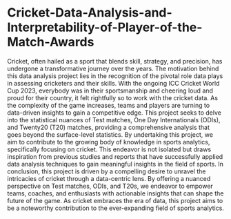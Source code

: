 # Cricket-Data-Analysis-and-Interpretability-of-Player-of-the-Match-Awards


Cricket, often hailed as a sport that blends skill, strategy, and precision, has undergone a transformative journey over the years. The motivation behind this data analysis project lies in the recognition of the pivotal role data plays in assessing
cricketers and their skills. With the ongoing ICC Cricket World Cup 2023, everybody was in their sportsmanship and cheering loud and proud for their country, it felt rightfully so to work with the cricket data. As the complexity of the game increases, teams and players are turning to data-driven insights to gain a competitive edge. This project seeks to delve into the statistical nuances of Test matches, One Day Internationals (ODIs), and Twenty20 (T20) matches, providing a comprehensive analysis that goes beyond the surface-level statistics. By undertaking this project, we aim to contribute to the growing body of knowledge in sports analytics, specifically focusing on cricket. This endeavor is not isolated but draws inspiration from previous studies and reports that have successfully applied data analysis techniques to gain meaningful insights in the field of sports. In conclusion, this project is driven by a compelling desire to unravel the intricacies of cricket through a
data-centric lens. By offering a nuanced perspective on Test matches, ODIs, and T20s, we endeavor to empower teams, coaches, and enthusiasts with actionable insights that can shape the future of the game. As cricket embraces the era of data, this project
aims to be a noteworthy contribution to the ever-expanding field of sports analytics.
